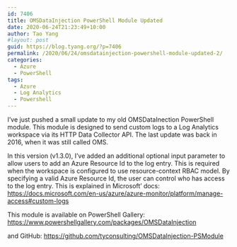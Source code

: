 ```yaml
---
id: 7406
title: OMSDataInjection PowerShell Module Updated
date: 2020-06-24T21:23:49+10:00
author: Tao Yang
#layout: post
guid: https://blog.tyang.org/?p=7406
permalink: /2020/06/24/omsdatainjection-powershell-module-updated-2/
categories:
  - Azure
  - PowerShell
tags:
  - Azure
  - Log Analytics
  - Powershell
---
```

I’ve just pushed a small update to my old OMSDataInection PowerShell module. This module is designed to send custom logs to a Log Analytics workspace via its HTTP Data Collector API. The last update was back in 2016, when it was still called OMS.

In this version (v1.3.0), I’ve added an additional optional input parameter to allow users to add an Azure Resource Id to the log entry. This is required when the workspace is configured to use resource-context RBAC model. By specifying a valid Azure Resource Id, the user can control who has access to the log entry. This is explained in Microsoft’ docs: <a href="https://docs.microsoft.com/en-us/azure/azure-monitor/platform/manage-access#custom-logs">https://docs.microsoft.com/en-us/azure/azure-monitor/platform/manage-access#custom-logs</a>

This module is available on PowerShell Gallery: <a href="https://www.powershellgallery.com/packages/OMSDataInjection">https://www.powershellgallery.com/packages/OMSDataInjection</a>

and GitHub: <a href="https://github.com/tyconsulting/OMSDataInjection-PSModule">https://github.com/tyconsulting/OMSDataInjection-PSModule</a>
